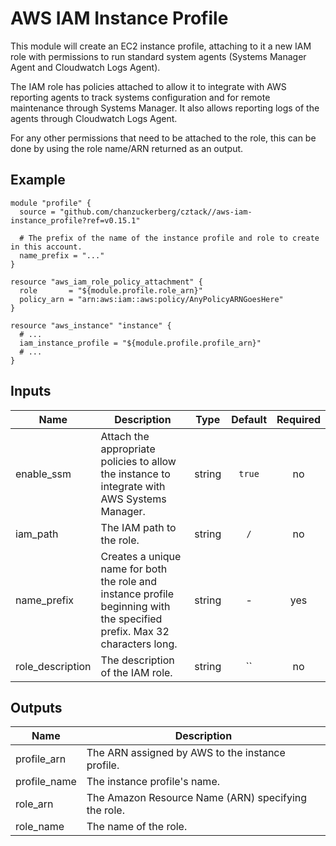 # AWS IAM Instance Profile

This module will create an EC2 instance profile, attaching to it a new IAM role with permissions to run standard system agents (Systems Manager Agent and Cloudwatch Logs Agent).

The IAM role has policies attached to allow it to integrate with AWS reporting agents to track systems configuration and for remote maintenance through Systems Manager. It also allows reporting logs of the agents through Cloudwatch Logs Agent.

For any other permissions that need to be attached to the role, this can be done by using the role name/ARN returned as an output.

## Example

```hcl
module "profile" {
  source = "github.com/chanzuckerberg/cztack//aws-iam-instance_profile?ref=v0.15.1"

  # The prefix of the name of the instance profile and role to create in this account.
  name_prefix = "..."
}

resource "aws_iam_role_policy_attachment" {
  role       = "${module.profile.role_arn}"
  policy_arn = "arn:aws:iam::aws:policy/AnyPolicyARNGoesHere"
}

resource "aws_instance" "instance" {
  # ...
  iam_instance_profile = "${module.profile.profile_arn}"
  # ...
}
```

<!-- START -->

## Inputs

| Name | Description | Type | Default | Required |
|------|-------------|:----:|:-----:|:-----:|
| enable_ssm | Attach the appropriate policies to allow the instance to integrate with AWS Systems Manager. | string | `true` | no |
| iam_path | The IAM path to the role. | string | `/` | no |
| name_prefix | Creates a unique name for both the role and instance profile beginning with the specified prefix. Max 32 characters long. | string | - | yes |
| role_description | The description of the IAM role. | string | `` | no |

## Outputs

| Name | Description |
|------|-------------|
| profile_arn | The ARN assigned by AWS to the instance profile. |
| profile_name | The instance profile's name. |
| role_arn | The Amazon Resource Name (ARN) specifying the role. |
| role_name | The name of the role. |

<!-- END -->
